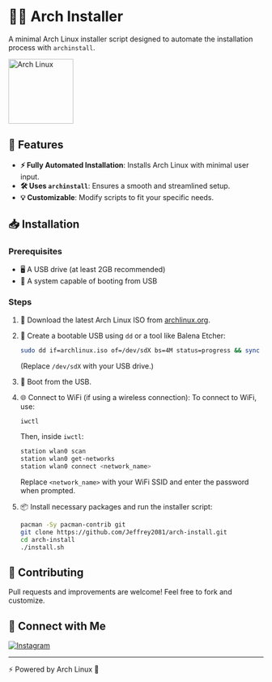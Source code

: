 # 🏴‍☠️ Arch Installer

A minimal Arch Linux installer script designed to automate the installation process with `archinstall`.

<img src="https://upload.wikimedia.org/wikipedia/commons/thumb/1/13/Arch_Linux_%22Crystal%22_icon.svg/640px-Arch_Linux_%22Crystal%22_icon.svg.png" width="128" height="128" alt="Arch Linux"/>

## 🚀 Features
- **⚡ Fully Automated Installation**: Installs Arch Linux with minimal user input.
- **🛠️ Uses `archinstall`**: Ensures a smooth and streamlined setup.
- **💡 Customizable**: Modify scripts to fit your specific needs.

## 📥 Installation

### Prerequisites
- 🖥️ A USB drive (at least 2GB recommended)
- 💾 A system capable of booting from USB

### Steps

1. 🔗 Download the latest Arch Linux ISO from [archlinux.org](https://archlinux.org/download/).
2. 📀 Create a bootable USB using `dd` or a tool like Balena Etcher:
   ```bash
   sudo dd if=archlinux.iso of=/dev/sdX bs=4M status=progress && sync
   ```
   (Replace `/dev/sdX` with your USB drive.)

3. 🏁 Boot from the USB.

4. 🌐 Connect to WiFi (if using a wireless connection):
   To connect to WiFi, use:
   ```bash
   iwctl
   ```
   Then, inside `iwctl`:
   ```bash
   station wlan0 scan
   station wlan0 get-networks
   station wlan0 connect <network_name>
   ```
   Replace `<network_name>` with your WiFi SSID and enter the password when prompted.

5. 📦 Install necessary packages and run the installer script:
   ```bash
   pacman -Sy pacman-contrib git
   git clone https://github.com/Jeffrey2081/arch-install.git
   cd arch-install
   ./install.sh
   ```
## 🤝 Contributing
Pull requests and improvements are welcome! Feel free to fork and customize.

## 🔗 Connect with Me
[![Instagram](https://img.shields.io/badge/Instagram-%23E4405F.svg?style=for-the-badge&logo=instagram&logoColor=white)](https://www.instagram.com/jeffrey__2081/)

---

⚡ Powered by Arch Linux 🚀
